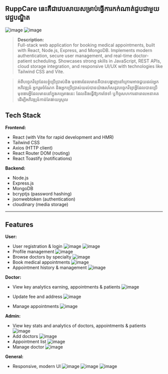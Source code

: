## RuppCare នេះគឺជាវេបសាយសម្រាប់ធ្វើការកក់ណាត់ជួបជាមួយវេជ្ជបណ្ឌិត
![image](https://github.com/user-attachments/assets/1f53f4bf-c09a-445a-9779-34722265176a)
![image](https://github.com/user-attachments/assets/4ee4731d-7db7-4b04-876c-5a3d6106b4e3)

> **Description:**  
> Full-stack web application for booking medical appointments, built with React, Node.js, Express, and MongoDB. Implements modern authentication, secure user management, and real-time doctor-patient scheduling. Showcases strong skills in JavaScript, REST APIs, cloud storage integration, and responsive UI/UX with technologies like Tailwind CSS and Vite.

> អំពីបច្ចេកវិទ្យាដែលខ្ងុំប្រើប្រាស់និង មុខងារដែលមានគឺបានបង្ហាញនៅក្រោមអាចជួយដល់អ្នកអភិវឌ្ឍន៍ អ្នករួមចំណែក និងអ្នកប្រើប្រាស់យល់បានយ៉ាងរហ័សនូវបច្ចេកវិទ្យាអ្វីដែលបានប្រើ មុខងារអ្វីដែលមាននៅក្នុងគម្រោងនេះ ដែលនិងធ្វើឱ្យការថែទាំ ឬកិច្ចសហការនាពេលអនាគតដើម្បីអភិវឌ្ឍន៍កាន់តែងាយស្រួល

## Tech Stack

**Frontend:**
- React (with Vite for rapid development and HMR)
- Tailwind CSS
- Axios (HTTP client)
- React Router DOM (routing)
- React Toastify (notifications)

**Backend:**
- Node.js
- Express.js
- MongoDB
- bcryptjs (password hashing)
- jsonwebtoken (authentication)
- cloudinary (media storage)

---

##  Features

**User:**
- User registration & login
  ![image](https://github.com/user-attachments/assets/e39fba9b-94d2-4a50-85df-71a6d56b9b42)
 ![image](https://github.com/user-attachments/assets/fe9ba2c4-a74c-4b05-871a-08c0194e1f99)
- Profile management
 ![image](https://github.com/user-attachments/assets/fac735ed-0768-413e-9ab5-d02fe62a47f4)
- Browse doctors by specialty 
 ![image](https://github.com/user-attachments/assets/680d0576-d314-4903-89b8-7e8d76372a6c)
- Book medical appointments
 ![image](https://github.com/user-attachments/assets/330f4845-1693-4723-b5ad-cb0ed2af8bbc)
- Appointment history & management
 ![image](https://github.com/user-attachments/assets/5727fb5d-6ace-4fe4-aeff-e68ea292beba)

**Doctor:**
- View key analytics earning, appointments & patients
  ![image](https://github.com/user-attachments/assets/177255d3-4187-4261-8b6c-7b663eaf51f2)
- Update fee and address
  ![image](https://github.com/user-attachments/assets/34a92c32-6a54-4987-bfec-9bd135d9594c)

- Manage appointments
  ![image](https://github.com/user-attachments/assets/d3d70ac0-658d-4bb4-bc02-f0903cf10a5c)


**Admin:**
- View key stats and analytics of doctors, appointments & patients
  ![image](https://github.com/user-attachments/assets/be27c201-4958-4aca-b4e0-a9b5f90231e3)
- Add doctors
  ![image](https://github.com/user-attachments/assets/7adc902d-4289-49b5-8183-8d20a869a9cb)
- Appointment list
  ![image](https://github.com/user-attachments/assets/4fc5bd79-1e0e-4471-8e10-058211d1209d)
- Manage doctor
  ![image](https://github.com/user-attachments/assets/f787dbfc-a11c-4aa4-be30-b28d5a1013dd)

**General:**
- Responsive, modern UI
![image](https://github.com/user-attachments/assets/40cb0d4e-a6d3-4d4c-b2d3-ea558276a62b)
![image](https://github.com/user-attachments/assets/67d8b390-8c33-440a-bad2-e5d9e5789e2a)
![image](https://github.com/user-attachments/assets/6ecf623d-3071-4c66-8537-d20a2754c4ae)


